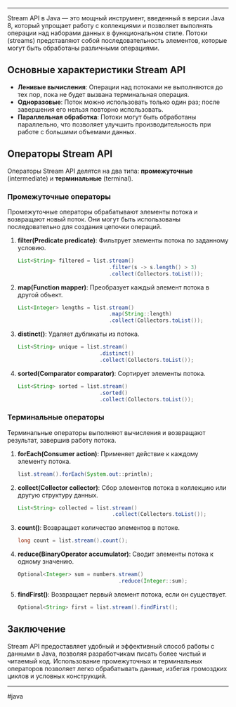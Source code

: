 * * *
Stream API в Java — это мощный инструмент, введенный в версии Java 8, который упрощает работу с коллекциями и позволяет выполнять операции над наборами данных в функциональном стиле. Потоки (streams) представляют собой последовательность элементов, которые могут быть обработаны различными операциями.

## Основные характеристики Stream API

- **Ленивые вычисления**: Операции над потоками не выполняются до тех пор, пока не будет вызвана терминальная операция.
- **Одноразовые**: Поток можно использовать только один раз; после завершения его нельзя повторно использовать.
- **Параллельная обработка**: Потоки могут быть обработаны параллельно, что позволяет улучшить производительность при работе с большими объемами данных.

## Операторы Stream API

Операторы Stream API делятся на два типа: **промежуточные** (intermediate) и **терминальные** (terminal).

### Промежуточные операторы
Промежуточные операторы обрабатывают элементы потока и возвращают новый поток. Они могут быть использованы последовательно для создания цепочки операций.

1. **filter(Predicate predicate)**: Фильтрует элементы потока по заданному условию.
   ```java
   List<String> filtered = list.stream()
                                .filter(s -> s.length() > 3)
                                .collect(Collectors.toList());
   ```

2. **map(Function mapper)**: Преобразует каждый элемент потока в другой объект.
   ```java
   List<Integer> lengths = list.stream()
                                .map(String::length)
                                .collect(Collectors.toList());
   ```

3. **distinct()**: Удаляет дубликаты из потока.
   ```java
   List<String> unique = list.stream()
                             .distinct()
                             .collect(Collectors.toList());
   ```

4. **sorted(Comparator comparator)**: Сортирует элементы потока.
   ```java
   List<String> sorted = list.stream()
                             .sorted()
                             .collect(Collectors.toList());
   ```

### Терминальные операторы
Терминальные операторы выполняют вычисления и возвращают результат, завершив работу потока.

1. **forEach(Consumer action)**: Применяет действие к каждому элементу потока.
   ```java
   list.stream().forEach(System.out::println);
   ```

2. **collect(Collector collector)**: Сбор элементов потока в коллекцию или другую структуру данных.
   ```java
   List<String> collected = list.stream()
                                 .collect(Collectors.toList());
   ```

3. **count()**: Возвращает количество элементов в потоке.
   ```java
   long count = list.stream().count();
   ```

4. **reduce(BinaryOperator accumulator)**: Сводит элементы потока к одному значению.
   ```java
   Optional<Integer> sum = numbers.stream()
                                   .reduce(Integer::sum);
   ```

5. **findFirst()**: Возвращает первый элемент потока, если он существует.
   ```java
   Optional<String> first = list.stream().findFirst();
   ```

## Заключение
Stream API предоставляет удобный и эффективный способ работы с данными в Java, позволяя разработчикам писать более чистый и читаемый код. Использование промежуточных и терминальных операторов позволяет легко обрабатывать данные, избегая громоздких циклов и условных конструкций.

* * *
#java 